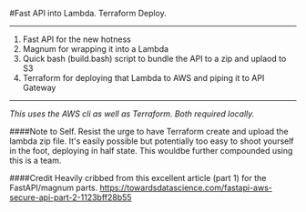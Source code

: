 #Fast API into Lambda. Terraform Deploy.

---

1. Fast API for the new hotness
2. Magnum for wrapping it into a Lambda
3. Quick bash (build.bash) script to bundle the API to a zip and uplaod to S3
4. Terraform for deploying that Lambda to AWS and piping it to API Gateway

---

<i>This uses the AWS cli as well as Terraform. Both required locally.</i>

####Note to Self. 
Resist the urge to have Terraform create and upload the lambda zip file. It's easily possible but potentially too
 easy to shoot yourself in the foot, deploying in half state. This wouldbe further compounded using this is 
 a team.

####Credit
Heavily cribbed from this excellent article (part 1) for the FastAPI/magnum parts. 
https://towardsdatascience.com/fastapi-aws-secure-api-part-2-1123bff28b55